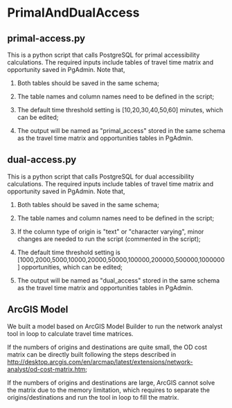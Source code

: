 # PrimalAndDualAccess

## primal-access.py

This is a python script that calls PostgreSQL for primal accessibility calculations. The required inputs include tables of travel time matrix and opportunity saved in PgAdmin. Note that,

1. Both tables should be saved in the same schema;

2. The table names and column names need to be defined in the script;

3. The default time threshold setting is [10,20,30,40,50,60] minutes, which can be edited;

4. The output will be named as "primal_access" stored in the same schema as the travel time matrix and opportunities tables in PgAdmin.


## dual-access.py

This is a python script that calls PostgreSQL for dual accessibility calculations. The required inputs include tables of travel time matrix and opportunity saved in PgAdmin. Note that,

1. Both tables should be saved in the same schema;

2. The table names and column names need to be defined in the script;

3. If the column type of origin is "text" or "character varying", minor changes are needed to run the script (commented in the script);

4. The default time threshold setting is [1000,2000,5000,10000,20000,50000,100000,200000,500000,1000000] opportunities, which can be edited;

5. The output will be named as "dual_access" stored in the same schema as the travel time matrix and opportunities tables in PgAdmin.

## ArcGIS Model

We built a model based on ArcGIS Model Builder to run the network analyst tool in loop to calculate travel time matrices.

If the numbers of origins and destinations are quite small, the OD cost matrix can be directly built following the steps described in http://desktop.arcgis.com/en/arcmap/latest/extensions/network-analyst/od-cost-matrix.htm;

If the numbers of origins and destinations are large, ArcGIS cannot solve the matrix due to the memory limitation, which requires to separate the origins/destinations and run the tool in loop to fill the matrix. 



